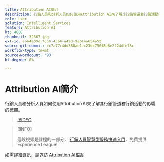 ```yaml
---
title: Attribution AI簡介
description: 行銷人員和分析人員如何使用Attribution AI來了解其行銷管道和行銷活動的影響的概觀。
role: User
solution: Intelligent Services
feature: Attribution AI
kt: 4808
thumbnail: 32667.jpg
exl-id: abb4a09d-7cb6-4cb8-a49d-9a6f4a654a52
source-git-commit: cc7a77c4dd380ae1bc23dc75608e8e2224dfe78c
workflow-type: tm+mt
source-wordcount: '93'
ht-degree: 0%

---
```


# Attribution AI簡介

行銷人員和分析人員如何使用Attribution AI來了解其行銷管道和行銷活動的影響的概觀。

>[!VIDEO](https://video.tv.adobe.com/v/32667?quality=12&learn=on)

>[!INFO]
>
> 這段視頻是課程的一部分， [行銷人員智慧型服務快速入門](https://experienceleague.adobe.com/?recommended=ExperiencePlatform-U-1-2020.1.intelligentservices)，免費提供Experience League!

如需詳細資訊，請造訪 [Attribution AI檔案](https://experienceleague.adobe.com/docs/experience-platform/intelligent-services/attribution-ai/overview.html)
